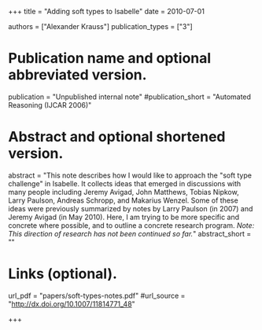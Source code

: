 +++
title = "Adding soft types to Isabelle"
date = 2010-07-01

authors = ["Alexander Krauss"]
publication_types = ["3"]

# Publication name and optional abbreviated version.
publication = "Unpublished internal note"
#publication_short = "Automated Reasoning (IJCAR 2006)"

# Abstract and optional shortened version.
abstract = "This note describes how I would like to approach the \"soft type challenge\" in Isabelle. It collects ideas that emerged in discussions with many people including Jeremy Avigad, John Matthews, Tobias Nipkow, Larry Paulson, Andreas Schropp, and Makarius Wenzel. Some of these ideas were previously summarized by notes by Larry Paulson (in 2007) and Jeremy Avigad (in May 2010). Here, I am trying to be more specific and concrete where possible, and to outline a concrete research program. _Note: This direction of research has not been continued so far._"
abstract_short = ""

# Links (optional).
url_pdf = "papers/soft-types-notes.pdf"
#url_source = "http://dx.doi.org/10.1007/11814771_48"

+++
